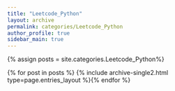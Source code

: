 ```yaml
---
title: "Leetcode_Python"
layout: archive
permalink: categories/Leetcode_Python
author_profile: true
sidebar_main: true
---
```


{% assign posts = site.categories.Leetcode_Python%}

{% for post in posts %} {% include archive-single2.html type=page.entries_layout %}{% endfor %}
